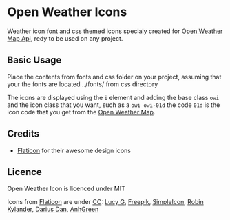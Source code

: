 # Open Weather Icons

Weather icon font and css themed icons specialy created for [Open Weather Map Api](https://openweathermap.org/api), redy to be used on any project.


## Basic Usage
Place the contents from fonts and css folder on your
project, assuming that your the fonts are located 
../fonts/ from css directory

The icons are displayed using the `i` element and adding the base class `owi` and the icon class that you want, such as a `owi owi-01d`
the code `01d` is the icon code that you get from the [Open Weather Map](https://openweathermap.org/api).

## Credits

- [Flaticon](https://www.flaticon.com) for their awesome design icons

## Licence
Open Weather Icon is licenced under MIT

Icons from [Flaticon](https://www.flaticon.com) are under [CC](http://creativecommons.org/licenses/by/3.0/): 
<a data-file="011-01d" href="http://www.flaticon.com/authors/lucy-g">Lucy G</a>, <a data-file="001-50x" href="http://www.freepik.com">Freepik</a>, <a data-file="007-03d" href="http://www.flaticon.com/authors/simpleicon">SimpleIcon</a>, <a data-file="005-10n" href="http://www.flaticon.com/authors/robin-kylander">Robin Kylander</a>, <a data-file="003-11x" href="http://www.flaticon.com/authors/darius-dan">Darius Dan</a>, <a data-file="002-13x" href="http://www.flaticon.com/authors/anhgreen">AnhGreen</a></p>  
     